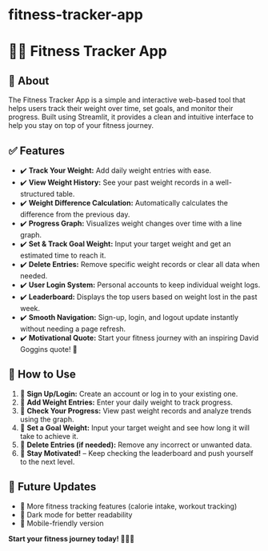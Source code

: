 # fitness-tracker-app
<h1>🏋️‍♂️ Fitness Tracker App</h1>

<h2>📌 About</h2>
<p>The Fitness Tracker App is a simple and interactive web-based tool that helps users track their weight over time, set goals, and monitor their progress. Built using Streamlit, it provides a clean and intuitive interface to help you stay on top of your fitness journey.</p>

<h2>✅ Features</h2>
<ul>
  <li>✔️ <b>Track Your Weight:</b> Add daily weight entries with ease.</li>
  <li>✔️ <b>View Weight History:</b> See your past weight records in a well-structured table.</li>
  <li>✔️ <b>Weight Difference Calculation:</b> Automatically calculates the difference from the previous day.</li>
  <li>✔️ <b>Progress Graph:</b> Visualizes weight changes over time with a line graph.</li>
  <li>✔️ <b>Set & Track Goal Weight:</b> Input your target weight and get an estimated time to reach it.</li>
  <li>✔️ <b>Delete Entries:</b> Remove specific weight records or clear all data when needed.</li>
  <li>✔️ <b>User Login System:</b> Personal accounts to keep individual weight logs.</li>
  <li>✔️ <b>Leaderboard:</b> Displays the top users based on weight lost in the past week.</li>
  <li>✔️ <b>Smooth Navigation:</b> Sign-up, login, and logout update instantly without needing a page refresh.</li>
  <li>✔️ <b>Motivational Quote:</b> Start your fitness journey with an inspiring David Goggins quote! 💪</li>
</ul>

<h2>📖 How to Use</h2>
<ol>
  <li>🔹 <b>Sign Up/Login:</b> Create an account or log in to your existing one.</li>
  <li>🔹 <b>Add Weight Entries:</b> Enter your daily weight to track progress.</li>
  <li>🔹 <b>Check Your Progress:</b> View past weight records and analyze trends using the graph.</li>
  <li>🔹 <b>Set a Goal Weight:</b> Input your target weight and see how long it will take to achieve it.</li>
  <li>🔹 <b>Delete Entries (if needed):</b> Remove any incorrect or unwanted data.</li>
  <li>🔹 <b>Stay Motivated!</b> – Keep checking the leaderboard and push yourself to the next level.</li>
</ol>

<h2>🚀 Future Updates</h2>
<ul>
  <li>📌 More fitness tracking features (calorie intake, workout tracking)</li>
  <li>📌 Dark mode for better readability</li>
  <li>📌 Mobile-friendly version</li>
</ul>

<p><b>Start your fitness journey today! 🏃‍♂️🔥</b></p>
